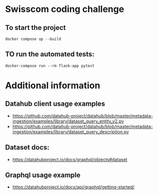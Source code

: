 # Swisscom coding challenge

## To start the project

`docker compose up --build`

## TO run the automated tests:

`docker-compose run --rm flask-app pytest`

# Additional information

## Datahub client usage examples

- https://github.com/datahub-project/datahub/blob/master/metadata-ingestion/examples/library/dataset_query_entity_v2.py
- https://github.com/datahub-project/datahub/blob/master/metadata-ingestion/examples/library/dataset_query_description.py

## Dataset docs:

- https://datahubproject.io/docs/graphql/objects#dataset

## Graphql usage example

- https://datahubproject.io/docs/api/graphql/getting-started/
